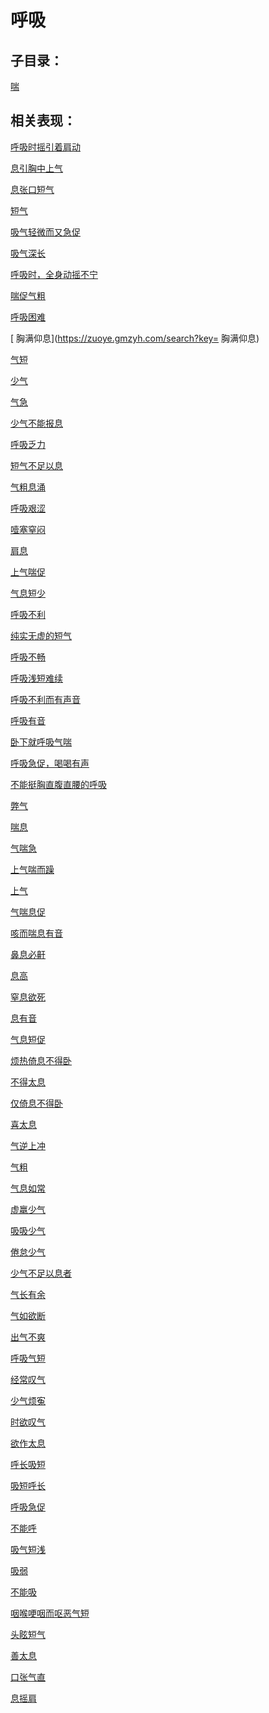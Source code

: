# 呼吸## 子目录：[喘](https://www.gmzyjc.com/read/biaoxian/cat_喘.md)## 相关表现：[呼吸时摇引着肩动](https://zuoye.gmzyh.com/search?key=呼吸时摇引着肩动)[息引胸中上气](https://zuoye.gmzyh.com/search?key=息引胸中上气)[息张口短气](https://zuoye.gmzyh.com/search?key=息张口短气)[短气](https://zuoye.gmzyh.com/search?key=短气)[吸气轻微而又急促](https://zuoye.gmzyh.com/search?key=吸气轻微而又急促)[吸气深长](https://zuoye.gmzyh.com/search?key=吸气深长)[呼吸时，全身动摇不宁](https://zuoye.gmzyh.com/search?key=呼吸时，全身动摇不宁)[喘促气粗](https://zuoye.gmzyh.com/search?key=喘促气粗)[呼吸困难](https://zuoye.gmzyh.com/search?key=呼吸困难)[ 胸满仰息](https://zuoye.gmzyh.com/search?key= 胸满仰息)[气短](https://zuoye.gmzyh.com/search?key=气短)[少气](https://zuoye.gmzyh.com/search?key=少气)[气急](https://zuoye.gmzyh.com/search?key=气急)[少气不能报息](https://zuoye.gmzyh.com/search?key=少气不能报息)[呼吸乏力](https://zuoye.gmzyh.com/search?key=呼吸乏力)[短气不足以息](https://zuoye.gmzyh.com/search?key=短气不足以息)[气粗息涌](https://zuoye.gmzyh.com/search?key=气粗息涌)[呼吸艰涩](https://zuoye.gmzyh.com/search?key=呼吸艰涩)[噎塞窒闷](https://zuoye.gmzyh.com/search?key=噎塞窒闷)[肩息](https://zuoye.gmzyh.com/search?key=肩息)[上气喘促](https://zuoye.gmzyh.com/search?key=上气喘促)[气息短少](https://zuoye.gmzyh.com/search?key=气息短少)[呼吸不利](https://zuoye.gmzyh.com/search?key=呼吸不利)[纯实无虚的短气](https://zuoye.gmzyh.com/search?key=纯实无虚的短气)[呼吸不畅](https://zuoye.gmzyh.com/search?key=呼吸不畅)[呼吸浅短难续](https://zuoye.gmzyh.com/search?key=呼吸浅短难续)[呼吸不利而有声音](https://zuoye.gmzyh.com/search?key=呼吸不利而有声音)[呼吸有音](https://zuoye.gmzyh.com/search?key=呼吸有音)[卧下就呼吸气喘](https://zuoye.gmzyh.com/search?key=卧下就呼吸气喘)[呼吸急促，喝喝有声](https://zuoye.gmzyh.com/search?key=呼吸急促，喝喝有声)[不能挺胸直腹直腰的呼吸](https://zuoye.gmzyh.com/search?key=不能挺胸直腹直腰的呼吸)[弊气](https://zuoye.gmzyh.com/search?key=弊气)[喘息](https://zuoye.gmzyh.com/search?key=喘息)[气喘急](https://zuoye.gmzyh.com/search?key=气喘急)[上气喘而躁](https://zuoye.gmzyh.com/search?key=上气喘而躁)[上气](https://zuoye.gmzyh.com/search?key=上气)[气喘息促](https://zuoye.gmzyh.com/search?key=气喘息促)[咳而喘息有音](https://zuoye.gmzyh.com/search?key=咳而喘息有音)[鼻息必鼾](https://zuoye.gmzyh.com/search?key=鼻息必鼾)[息高](https://zuoye.gmzyh.com/search?key=息高)[窒息欲死](https://zuoye.gmzyh.com/search?key=窒息欲死)[息有音](https://zuoye.gmzyh.com/search?key=息有音)[气息短促](https://zuoye.gmzyh.com/search?key=气息短促)[烦热倚息不得卧](https://zuoye.gmzyh.com/search?key=烦热倚息不得卧)[不得太息](https://zuoye.gmzyh.com/search?key=不得太息)[仅倚息不得卧](https://zuoye.gmzyh.com/search?key=仅倚息不得卧)[喜太息](https://zuoye.gmzyh.com/search?key=喜太息)[气逆上冲](https://zuoye.gmzyh.com/search?key=气逆上冲)[气粗](https://zuoye.gmzyh.com/search?key=气粗)[气息如常](https://zuoye.gmzyh.com/search?key=气息如常)[虚羸少气](https://zuoye.gmzyh.com/search?key=虚羸少气)[吸吸少气](https://zuoye.gmzyh.com/search?key=吸吸少气)[倦怠少气](https://zuoye.gmzyh.com/search?key=倦怠少气)[少气不足以息者](https://zuoye.gmzyh.com/search?key=少气不足以息者)[气长有余](https://zuoye.gmzyh.com/search?key=气长有余)[气如欲断](https://zuoye.gmzyh.com/search?key=气如欲断)[出气不爽](https://zuoye.gmzyh.com/search?key=出气不爽)[呼吸气短](https://zuoye.gmzyh.com/search?key=呼吸气短)[经常叹气](https://zuoye.gmzyh.com/search?key=经常叹气)[少气烦寃](https://zuoye.gmzyh.com/search?key=少气烦寃)[时欲叹气](https://zuoye.gmzyh.com/search?key=时欲叹气)[欲作太息](https://zuoye.gmzyh.com/search?key=欲作太息)[呼长吸短](https://zuoye.gmzyh.com/search?key=呼长吸短)[吸短呼长](https://zuoye.gmzyh.com/search?key=吸短呼长)[呼吸急促](https://zuoye.gmzyh.com/search?key=呼吸急促)[不能呼](https://zuoye.gmzyh.com/search?key=不能呼)[吸气短浅](https://zuoye.gmzyh.com/search?key=吸气短浅)[吸弱](https://zuoye.gmzyh.com/search?key=吸弱)[不能吸](https://zuoye.gmzyh.com/search?key=不能吸)[咽喉哽咽而呕恶气短](https://zuoye.gmzyh.com/search?key=咽喉哽咽而呕恶气短)[头眩短气](https://zuoye.gmzyh.com/search?key=头眩短气)[善太息](https://zuoye.gmzyh.com/search?key=善太息)[口张气直](https://zuoye.gmzyh.com/search?key=口张气直)[息摇肩](https://zuoye.gmzyh.com/search?key=息摇肩)